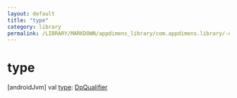 ```yaml
---
layout: default
title: "type"
category: library
permalink: /LIBRARY/MARKDOWN/appdimens_library/com.appdimens.library/-dp-qualifier-entry/type.html
---
```


# type

[androidJvm]
val [type](type.md): [DpQualifier](../-dp-qualifier/index.md)